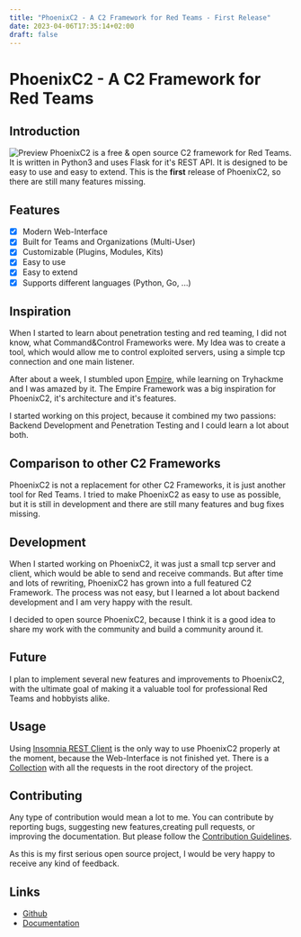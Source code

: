 ```yaml
---
title: "PhoenixC2 - A C2 Framework for Red Teams - First Release"
date: 2023-04-06T17:35:14+02:00
draft: false
---
```

<!-- this is a blog post -->

# PhoenixC2 - A C2 Framework for Red Teams

## Introduction
![Preview](/images/phoenixc2/web-interface.png)
PhoenixC2 is a free & open source C2 framework for Red Teams. It is written in Python3 
and uses Flask for it's REST API. It is designed to be easy to use and easy to extend.
This is the **first** release of PhoenixC2, so there are still many features missing.

## Features
- [x] Modern Web-Interface
- [x] Built for Teams and Organizations (Multi-User)
- [x] Customizable (Plugins, Modules, Kits)
- [x] Easy to use
- [x] Easy to extend
- [x] Supports different languages (Python, Go, ...)

## Inspiration
When I started to learn about penetration testing and red teaming, I did not know, what Command&Control Frameworks were.
My Idea was to create a tool, which would allow me to control exploited servers, using a simple tcp connection and one main listener.

After about a week, I stumbled upon [Empire](https://github.com/BC-Security/Empire), while learning on Tryhackme and I was amazed by it. 
The Empire Framework was a big inspiration for PhoenixC2, it's architecture and it's features.

I started working on this project, because it combined my two passions: Backend Development and Penetration Testing and I could learn a lot about both.


## Comparison to other C2 Frameworks
PhoenixC2 is not a replacement for other C2 Frameworks, it is just another tool for Red Teams.
I tried to make PhoenixC2 as easy to use as possible, but it is still in development and there are still many features and bug fixes missing.

## Development
When I started working on PhoenixC2, it was just a small tcp server and client, which would be able to send and receive commands. But after time and lots of rewriting, PhoenixC2 has grown into a full featured C2 Framework.
The process was not easy, but I learned a lot about backend development and I am very happy with the result.

I decided to open source PhoenixC2, because I think it is a good idea to share my work with the community and build a community around it.

## Future
I plan to implement several new features and improvements to PhoenixC2, with the ultimate goal of making it a valuable tool for professional Red Teams and hobbyists alike. 

## Usage
Using [Insomnia REST Client](https://insomnia.rest/) is the only way to use PhoenixC2 properly at the moment, because the Web-Interface is not finished yet. There is a [Collection](https://github.com/screamz2k/PhoenixC2/blob/main/insomnia.json) with all the requests in the root directory of the project.

## Contributing
Any type of contribution would mean a lot to me. You can contribute by reporting bugs, suggesting new features,creating pull requests, or improving the documentation. But please follow the [Contribution Guidelines](https://github.com/screamz2k/PhoenixC2/blob/main/.github/CONTRIBUTING.md).

As this is my first serious open source project, I would be very happy to receive any kind of feedback.

## Links
- [Github](https://github.com/screamz2k/PhoenixC2)
- [Documentation](https://screamz2k.gitbook.io/phoenixc2/)

